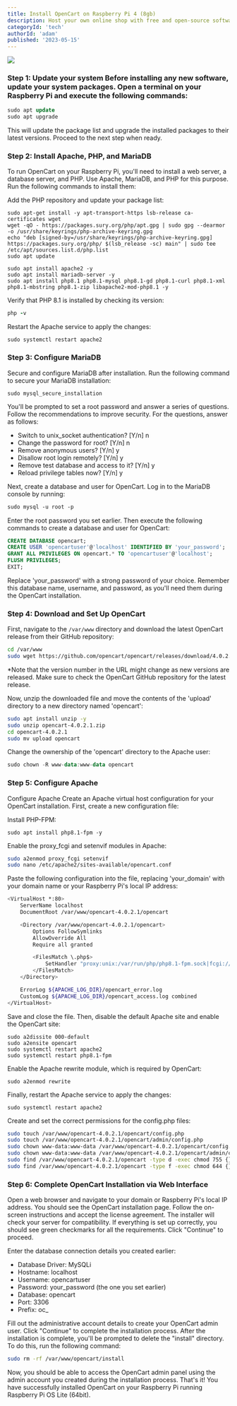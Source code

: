 ```yaml
---
title: Install OpenCart on Raspberry Pi 4 (8gb) 
description: Host your own online shop with free and open-source software and a tiny computer
categoryId: 'tech'
authorId: 'adam'
published: '2023-05-15'
---
```


![](http://www.m2coders.com/wp-content/uploads/2021/04/Opencart_banner.png)

### **Step 1: Update your system** Before installing any new software, update your system packages. Open a terminal on your Raspberry Pi and execute the following commands:

```sql
sudo apt update
sudo apt upgrade
```

This will update the package list and upgrade the installed packages to their latest versions. Proceed to the next step when ready.

### **Step 2: Install Apache, PHP, and MariaDB**

To run OpenCart on your Raspberry Pi, you'll need to install a web server, a database server, and PHP. Use Apache, MariaDB, and PHP for this purpose. Run the following commands to install them:

Add the PHP repository and update your package list:

```arduino
sudo apt-get install -y apt-transport-https lsb-release ca-certificates wget
wget -qO - https://packages.sury.org/php/apt.gpg | sudo gpg --dearmor -o /usr/share/keyrings/php-archive-keyring.gpg
echo "deb [signed-by=/usr/share/keyrings/php-archive-keyring.gpg] https://packages.sury.org/php/ $(lsb_release -sc) main" | sudo tee /etc/apt/sources.list.d/php.list
sudo apt update
```

```
sudo apt install apache2 -y
sudo apt install mariadb-server -y
sudo apt install php8.1 php8.1-mysql php8.1-gd php8.1-curl php8.1-xml php8.1-mbstring php8.1-zip libapache2-mod-php8.1 -y
```

Verify that PHP 8.1 is installed by checking its version:

```ruby
php -v
```

Restart the Apache service to apply the changes:

```
sudo systemctl restart apache2
```

### **Step 3: Configure MariaDB**

Secure and configure MariaDB after installation. Run the following command to secure your MariaDB installation:

```
sudo mysql_secure_installation
```

You'll be prompted to set a root password and answer a series of questions. Follow the recommendations to improve security. For the questions, answer as follows:

- Switch to unix_socket authentication? [Y/n] n
- Change the password for root? [Y/n] n
- Remove anonymous users? \[Y/n\] y
- Disallow root login remotely? \[Y/n\] y
- Remove test database and access to it? \[Y/n\] y
- Reload privilege tables now? \[Y/n\] y

Next, create a database and user for OpenCart. Log in to the MariaDB console by running:

```css
sudo mysql -u root -p
```

Enter the root password you set earlier. Then execute the following commands to create a database and user for OpenCart:

```sql
CREATE DATABASE opencart;
CREATE USER 'opencartuser'@'localhost' IDENTIFIED BY 'your_password';
GRANT ALL PRIVILEGES ON opencart.* TO 'opencartuser'@'localhost';
FLUSH PRIVILEGES;
EXIT;
```

Replace 'your\_password' with a strong password of your choice. Remember this database name, username, and password, as you'll need them during the OpenCart installation.

### **Step 4: Download and Set Up OpenCart**

First, navigate to the `/var/www` directory and download the latest OpenCart release from their GitHub repository:

```bash
cd /var/www
sudo wget https://github.com/opencart/opencart/releases/download/4.0.2.1/opencart-4.0.2.1.zip
```

\*Note that the version number in the URL might change as new versions are released. Make sure to check the OpenCart GitHub repository for the latest release.

Now, unzip the downloaded file and move the contents of the 'upload' directory to a new directory named 'opencart':

```bash
sudo apt install unzip -y
sudo unzip opencart-4.0.2.1.zip
cd opencart-4.0.2.1
sudo mv upload opencart
```

Change the ownership of the 'opencart' directory to the Apache user:

```kotlin
sudo chown -R www-data:www-data opencart
```

### **Step 5: Configure Apache**

Configure Apache Create an Apache virtual host configuration for your OpenCart installation. First, create a new configuration file:

Install PHP-FPM:

```
sudo apt install php8.1-fpm -y
```

Enable the proxy\_fcgi and setenvif modules in Apache:

```bash
sudo a2enmod proxy_fcgi setenvif
sudo nano /etc/apache2/sites-available/opencart.conf
```

Paste the following configuration into the file, replacing 'your\_domain' with your domain name or your Raspberry Pi's local IP address:

```bash
<VirtualHost *:80>
    ServerName localhost
    DocumentRoot /var/www/opencart-4.0.2.1/opencart

    <Directory /var/www/opencart-4.0.2.1/opencart>
        Options FollowSymlinks
        AllowOverride All
        Require all granted

        <FilesMatch \.php$>
            SetHandler "proxy:unix:/var/run/php/php8.1-fpm.sock|fcgi://localhost/"
        </FilesMatch>
    </Directory>

    ErrorLog ${APACHE_LOG_DIR}/opencart_error.log
    CustomLog ${APACHE_LOG_DIR}/opencart_access.log combined
</VirtualHost>
```

Save and close the file. Then, disable the default Apache site and enable the OpenCart site:

```arduino
sudo a2dissite 000-default
sudo a2ensite opencart
sudo systemctl restart apache2
sudo systemctl restart php8.1-fpm
```

Enable the Apache rewrite module, which is required by OpenCart:

```
sudo a2enmod rewrite
```

Finally, restart the Apache service to apply the changes:

```
sudo systemctl restart apache2
```

Create and set the correct permissions for the config.php files:

```bash
sudo touch /var/www/opencart-4.0.2.1/opencart/config.php
sudo touch /var/www/opencart-4.0.2.1/opencart/admin/config.php
sudo chown www-data:www-data /var/www/opencart-4.0.2.1/opencart/config.php
sudo chown www-data:www-data /var/www/opencart-4.0.2.1/opencart/admin/config.php
sudo find /var/www/opencart-4.0.2.1/opencart -type d -exec chmod 755 {} \;
sudo find /var/www/opencart-4.0.2.1/opencart -type f -exec chmod 644 {} \;
```

### **Step 6: Complete OpenCart Installation via Web Interface**

Open a web browser and navigate to your domain or Raspberry Pi's local IP address. You should see the OpenCart installation page. Follow the on-screen instructions and accept the license agreement. The installer will check your server for compatibility. If everything is set up correctly, you should see green checkmarks for all the requirements. Click "Continue" to proceed.

Enter the database connection details you created earlier:

- Database Driver: MySQLi
- Hostname: localhost
- Username: opencartuser
- Password: your\_password (the one you set earlier)
- Database: opencart
- Port: 3306
- Prefix: oc\_

Fill out the administrative account details to create your OpenCart admin user. Click "Continue" to complete the installation process. After the installation is complete, you'll be prompted to delete the "install" directory. To do this, run the following command:

```bash
sudo rm -rf /var/www/opencart/install
```

Now, you should be able to access the OpenCart admin panel using the admin account you created during the installation process. That's it! You have successfully installed OpenCart on your Raspberry Pi running Raspberry Pi OS Lite (64bit).
